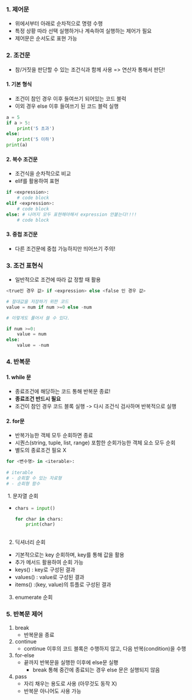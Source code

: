 ### 1.  제어문

- 위에서부터 아래로 순차적으로 명령 수행
- 특정 상황 따라 선택 실행하거나 계속하여 실행하는 제어가 필요
- 제어문은 순서도로 표현 가능 



### 2. 조건문

- 참/거짓을 판단할 수 있는 조건식과 함께 사용 => 연산자 통해서 판단!



#### 1. 기본 형식

- 조건이 참인 경우 이후 들여쓰기 되어있는 코드 블럭
- 이외 경우 else 이후  들여쓰기 된 코드 블럭 실행

```python
a = 5
if a > 5:
    print('5 초과')
else:
    print('5 이하')
print(a)
```



#### 2. 복수 조건문

- 조건식을 순차적으로 비교
- elif를 활용하여 표현

```python
if <expression>:
    # code block
elif <expression>:
    # code block
else: # 나머지 모두 표현해야해서 expression 안붙는다!!!! 
    # code block
```



#### 3. 중첩 조건문

- 다른 조건문에 중첩 가능하지만 띄어쓰기 주의! 



### 3. 조건 표현식

- 일반적으로 조건에 따라 값 정할 때 활용

```python
<true인 경우 값> if <expression> else <false 인 경우 값>

# 절대값을 저장하기 위한 코드
value = num if num >=0 else -num 

# 이렇게도 풀어서 쓸 수 있다. 

if num >=0:
    value = num
else:
    value = -num
```



### 4. 반복문

 #### 1. while 문

- 종료조건에 해당하는 코드 통해 반복문 종료!
- **종료조건 반드시 필요**
- 조건이 참인 경우 코드 블록 실행 -> 다시 조건식 검사하며 반복적으로 실행

#### 2. for문

- 반복가능한 객체 모두 순회하면 종료 
- 시퀀스(string, tuple, list, range) 포함한 순회가능한 객체 요소 모두 순회
- 별도의 종료조건 필요 X 

```python
for <변수명> in <iterable>: 
    
# iterable
# - 순회할 수 있는 자료형 
# - 순회형 함수
```

​	1. 문자열 순회 

- ```python
  chars = input()
  
  for char in chars:
      print(char)
      
  ```

2. 딕셔너리 순회

- 기본적으로는 key 순회하며, key를 통해 값을 활용
- 추가 메서드 활용하여 순회 가능
- keys() : key로 구성된 결과
- values() : value로 구성된 결과
- items() :(key, value)의 튜플로 구성된 결과



3. enumerate 순회



### 5. 반복문 제어

1. break
   - 반복문을 종료
2. continue
   - continue 이후의 코드 블록은 수행하지 않고, 다음 반복(condition)을 수행
3. for-else
   - 끝까지 반복문을 실행한 이후에 else문 실횅
     - break 통해 중간에 종료되는 경우 else 문은 실행되지 않음
4. pass
   - 자리 채우는 용도로 사용 (아무것도 동작 X)
   - 반복문 아니어도 사용 가능 

